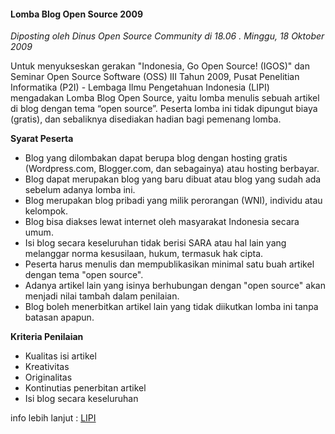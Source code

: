 #### Lomba Blog Open Source 2009
_Diposting oleh Dinus Open Source Community di 18.06 . Minggu, 18 Oktober 2009_

Untuk menyukseskan gerakan "Indonesia, Go Open Source! (IGOS)" dan Seminar Open Source Software (OSS) III Tahun 2009, Pusat Penelitian Informatika (P2I) - Lembaga Ilmu Pengetahuan Indonesia (LIPI) mengadakan Lomba Blog Open Source, yaitu lomba menulis sebuah artikel di blog dengan tema “open source”. Peserta lomba ini tidak dipungut biaya (gratis), dan sebaliknya disediakan hadian bagi pemenang lomba.

**Syarat Peserta**

* Blog yang dilombakan dapat berupa blog dengan hosting gratis (Wordpress.com, Blogger.com, dan sebagainya) atau hosting berbayar.
* Blog dapat merupakan blog yang baru dibuat atau blog yang sudah ada sebelum adanya lomba ini.
* Blog merupakan blog pribadi yang milik perorangan (WNI), individu atau kelompok.
* Blog bisa diakses lewat internet oleh masyarakat Indonesia secara umum.
* Isi blog secara keseluruhan tidak berisi SARA atau hal lain yang melanggar norma kesusilaan, hukum, termasuk hak cipta.
* Peserta harus menulis dan mempublikasikan minimal satu buah artikel dengan tema "open source".
* Adanya artikel lain yang isinya berhubungan dengan "open source" akan menjadi nilai tambah dalam penilaian.
* Blog boleh menerbitkan artikel lain yang tidak diikutkan lomba ini tanpa batasan apapun. 

**Kriteria Penilaian**

* Kualitas isi artikel
* Kreativitas
* Originalitas
* Kontinutias penerbitan artikel
* Isi blog secara keseluruhan 

info lebih lanjut : [LIPI](http://kompetisi.lipi.go.id/lbos2009/) 